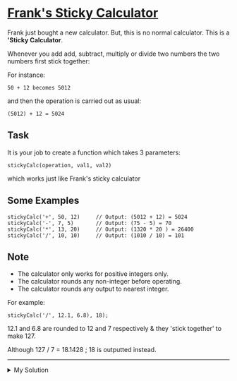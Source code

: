 # [Frank's Sticky Calculator](https://www.codewars.com/kata/5900750cb7c6172207000054)

Frank just bought a new calculator. But, this is no normal calculator. This is a **'Sticky Calculator**.

Whenever you add add, subtract, multiply or divide two numbers the two numbers first stick together:

For instance:

    50 + 12 becomes 5012

and then the operation is carried out as usual:

    (5012) + 12 = 5024

## Task

It is your job to create a function which takes 3 parameters:

    stickyCalc(operation, val1, val2)

which works just like Frank's sticky calculator

## Some Examples

    stickyCalc('+', 50, 12)     // Output: (5012 + 12) = 5024
    stickyCalc('-', 7, 5)       // Output: (75 - 5) = 70
    stickyCalc('*', 13, 20)     // Output: (1320 * 20 ) = 26400
    stickyCalc('/', 10, 10)     // Output: (1010 / 10) = 101

## Note

- The calculator only works for positive integers only.
- The calculator rounds any non-integer before operating.
- The calculator rounds any output to nearest integer.

For example:

    stickyCalc('/', 12.1, 6.8), 18);

12.1 and 6.8 are rounded to 12 and 7 respectively & they 'stick together' to make 127.

Although 127 / 7 = 18.1428 ; 18 is outputted instead.

---

<details><summary>My Solution</summary>

```js
function stickyCalc(operation, val1, val2) {
  const v1 = Math.round(val1)
  const v2 = Math.round(val2)

  return Math.round(eval(`${v1}${v2}${operation}${v2}`))
}
```

</details>
